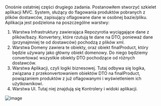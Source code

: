 Onośnie ostatniej części drugiego zadania. Postanowiłem stworzyć szkielet aplikacji MVC. System, służący do flagowania produktów pobranych z plików dostawców, zapisujący oflagowane dane w osobnej bazie/pliku.
Aplikacja jest podzielona na poszczególne warstwy:
1. Warstwa Infrastruktury zawierająca Repozyrotia wyciągające dane z plików/bazy. Konvertery, które rzutują te dane na DTO, ponieważ dane (przynajmniej te od dostawców) pochodzą z plików xml.
2. Warstwa Domeny zawiera te obiekty, oraz obiekt finalProduct, który będzie używany jako główny obiekt domenowy. Do niego będziemy convertować wszystkie obiekty DTO pochodzące od różnych dostawców.
3. Warstwa Aplikacji, czyli logiki biznesowej. Tutaj odbywa się logika, związana z przekonvertowaniem obiektów DTO na finalProduct, powiązaniem produktów z już oflagowanymi i wyświetleniem ich użytkownikowi.
4. Warstwa UI. Tutaj niej znajdują się Kontrolery i widoki aplikacji.

![image](https://github.com/LucasCichon/Mil_Zad_Rek/assets/50384668/b14d119a-0872-48d5-9967-437e41970175)
